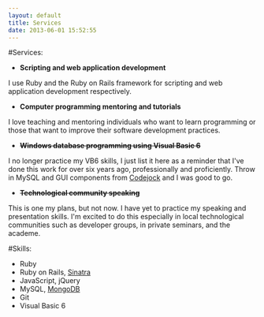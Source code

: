 ```yaml
---
layout: default
title: Services
date: 2013-06-01 15:52:55
---
```


#Services:

* **Scripting and web application development**

I use Ruby and the Ruby on Rails framework for scripting and web application development respectively.

* **Computer programming mentoring and tutorials**

I love teaching and mentoring individuals who want to learn programming or those that want to improve their software development practices.

* **~~Windows database programming using Visual Basic 6~~**

I no longer practice my VB6 skills, I just list it here as a reminder that I've done this work for over six years ago, professionally and proficiently. Throw in MySQL and GUI components from [Codejock](http://www.codejock.com) and I was good to go.

* **~~Technological community speaking~~**

This is one my plans, but not now. I have yet to practice my speaking and presentation skills. I'm excited to do this especially in local technological communities such as developer groups, in private seminars, and the academe.

#Skills:

* Ruby
* Ruby on Rails, [Sinatra](http://www.sinatrarb.com/) 
* JavaScript, jQuery
* MySQL, [MongoDB](http://www.mongodb.org/)
* Git
* Visual Basic 6